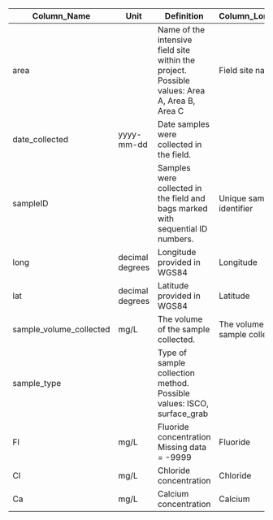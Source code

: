 |Column_Name                   |Unit                                                                                   |Definition                                                                     |Column_Long_Name|Data_Type|
|------------------------------|---------------------------------------------------------------------------------------|-------------------------------------------------------------------------------|----------------|---------|
|area                          |                                                                                       |Name of the intensive field site within the project. Possible values: Area A, Area B, Area C|Field site name |text     |
|date_collected                |yyyy-mm-dd                                                                             |Date samples were collected in the field.                                      |                |date     |
|sampleID                      |                                                                                       |Samples were collected in the field and bags marked with sequential ID numbers.|Unique sample identifier|text     |
|long                          |decimal degrees                                                                        |Longitude provided in WGS84                                                    |Longitude       |numeric  |
|lat                           |decimal degrees                                                                        |Latitude provided in WGS84                                                     |Latitude        |numeric  |
|sample_volume_collected       |mg/L                                                                                   |The volume of the sample collected.                                            |The volume of the sample collected.|numeric  |
|sample_type                   |                                                                                       |Type of sample collection method.   Possible values: ISCO, surface_grab        |                |         |
|Fl                            |mg/L                                                                                   |Fluoride concentration  Missing data = -9999                                   |Fluoride        |numeric  |
|Cl                            |mg/L                                                                                   |Chloride concentration                                                         |Chloride        |numeric  |
|Ca                            |mg/L                                                                                   |Calcium concentration                                                          |Calcium         |numeric  |

